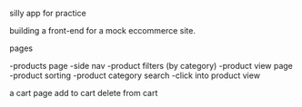 silly app for practice

building a front-end for a mock eccommerce site.

pages

-products page
-side nav
-product filters (by category)
-product view page
-product sorting
-product category search
-click into product view

a cart page
add to cart
delete from cart
